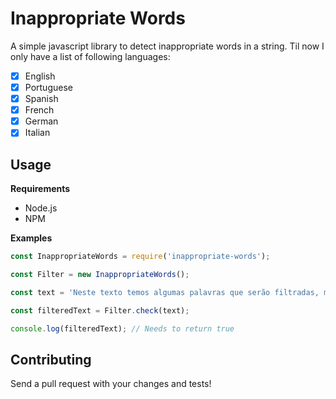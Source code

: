# Inappropriate Words

A simple javascript library to detect inappropriate words in a string.
Til now I only have a list of following languages:

- [x] English
- [x] Portuguese
- [x] Spanish
- [x] French
- [x] German
- [x] Italian

## Usage

**Requirements**

- Node.js
- NPM

**Examples**

```javascript
const InappropriateWords = require('inappropriate-words');

const Filter = new InappropriateWords();

const text = 'Neste texto temos algumas palavras que serão filtradas, merda é uma palavra inapropriada.'

const filteredText = Filter.check(text);

console.log(filteredText); // Needs to return true
```

## Contributing

Send a pull request with your changes and tests!